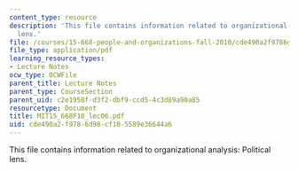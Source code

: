 ```yaml
---
content_type: resource
description: 'This file contains information related to organizational analysis: Political
  lens.'
file: /courses/15-668-people-and-organizations-fall-2010/cde490a2f9786d98cf105589e36644a6_MIT15_668F10_lec06.pdf
file_type: application/pdf
learning_resource_types:
- Lecture Notes
ocw_type: OCWFile
parent_title: Lecture Notes
parent_type: CourseSection
parent_uid: c2e1958f-d3f2-dbf9-ccd5-4c3d89a90a85
resourcetype: Document
title: MIT15_668F10_lec06.pdf
uid: cde490a2-f978-6d98-cf10-5589e36644a6
---
```

This file contains information related to organizational analysis: Political lens.

